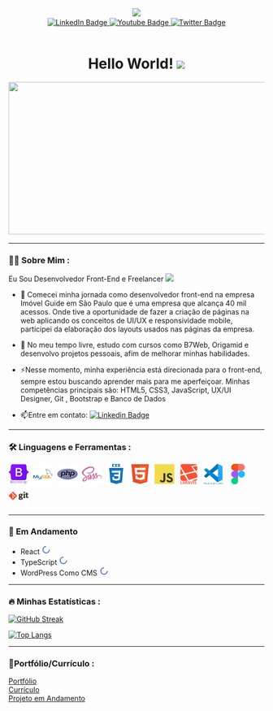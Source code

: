 <div id="header" align="center"> 
  <img src="https://media3.giphy.com/media/jdPMeyv9rn0hZHh8n9/giphy.gif" width="100"/>
 <div id="badges">
  <a href="https://www.linkedin.com/in/bernardo-costa-561b491b8/">
    <img src="https://img.shields.io/badge/LinkedIn-blue?style=for-the-badge&logo=linkedin&logoColor=white" alt="LinkedIn Badge" target="_blank"/>
  </a>
  <a href="mailto:bfvcc01@gmail.com">
    <img  src="https://img.shields.io/badge/Gmail-D14836?style=for-the-badge&logo=gmail&logoColor=white" target="_blank" alt="Youtube Badge"/>
  </a>
  <a href="https://api.whatsapp.com/send?phone=5521999276614&text=">
    <img src="https://img.shields.io/badge/WhatsApp-25D366?style=for-the-badge&logo=whatsapp&logoColor=white" target="_blank" alt="Twitter Badge"/>
  </a>
</div>
  <img src="https://komarev.com/ghpvc/?username=bernardocostaa&style=flat-square&color=blue" alt=""/>
 <h1>
  Hello World!
  <img src="https://media.giphy.com/media/hvRJCLFzcasrR4ia7z/giphy.gif" width="30px"/>
</h1>
</div>
<div align="center">
  <img src="https://media.giphy.com/media/dWesBcTLavkZuG35MI/giphy.gif" width="600" height="300"/>
</div>

---
### :woman_technologist: Sobre Mim :

Eu Sou Desenvolvedor Front-End e Freelancer <img src="https://media.giphy.com/media/WUlplcMpOCEmTGBtBW/giphy.gif" width="30">

- :telescope: Comecei minha jornada como desenvolvedor front-end na empresa Imóvel Guide em São Paulo que é uma empresa que alcança 40 mil acessos. Onde tive a oportunidade de fazer a criação de páginas na web aplicando os conceitos de UI/UX e responsividade mobile, participei da elaboração dos layouts usados nas páginas da empresa.

- :seedling: No meu tempo livre, estudo com cursos como B7Web, Origamid e desenvolvo projetos pessoais, afim de melhorar minhas habilidades.

- :zap:Nesse momento,  minha experiência está direcionada para o front-end, sempre estou buscando aprender mais para me aperfeiçoar. Minhas competências principais  são: HTML5, CSS3, JavaScript, UX/UI Designer, Git , Bootstrap e Banco de Dados

- :mailbox:Entre em contato: [![Linkedin Badge](https://img.shields.io/badge/-BernardoCosta-blue?style=flat&logo=Linkedin&logoColor=white)](https://www.linkedin.com/in/bernardo-costa-561b491b8/)

---

### :hammer_and_wrench: Linguagens e Ferramentas :
<div>
  <img src="https://github.com/devicons/devicon/blob/master/icons/bootstrap/bootstrap-original-wordmark.svg" title="Bootstrap" alt="Bootstrap" width="40" height="40"/>&nbsp;
  <img src="https://github.com/devicons/devicon/blob/master/icons/mysql/mysql-original-wordmark.svg" title="MySql" alt="MySql" width="40" height="40"/>&nbsp;
  <img src="https://github.com/devicons/devicon/blob/master/icons/php/php-original.svg" title="PHP" alt="PHP" width="40" height="40"/>&nbsp;
  <img src="https://github.com/devicons/devicon/blob/master/icons/sass/sass-original.svg" title="Sass" alt="Sass" width="40" height="40"/>&nbsp;
  <img src="https://github.com/devicons/devicon/blob/master/icons/css3/css3-plain-wordmark.svg"  title="CSS3" alt="CSS" width="40" height="40"/>&nbsp;
  <img src="https://github.com/devicons/devicon/blob/master/icons/html5/html5-original.svg" title="HTML5" alt="HTML" width="40" height="40"/>&nbsp;
  <img src="https://github.com/devicons/devicon/blob/master/icons/javascript/javascript-original.svg" title="JavaScript" alt="JavaScript" width="40" height="40"/>&nbsp;
  <img src="https://github.com/devicons/devicon/blob/master/icons/laravel/laravel-plain-wordmark.svg" title="Laravel" alt="Laravel" width="40" height="40"/>&nbsp;
   <img src="https://github.com/devicons/devicon/blob/master/icons/vscode/vscode-original-wordmark.svg" title="Laravel" alt="Laravel" width="40" height="40"/>&nbsp;
  <img src="https://github.com/devicons/devicon/blob/master/icons/figma/figma-original.svg" title="Git" **alt="Git" width="40" height="40"/>
  <img src="https://github.com/devicons/devicon/blob/master/icons/git/git-original-wordmark.svg" title="Git" **alt="Git" width="40" height="40"/>
</div>

---
### 🚧 Em Andamento 
- React <img src="https://github.com/bernardocostaa/bernardocostaa/blob/main/loading.gif" width="18">
- TypeScript <img src="https://github.com/bernardocostaa/bernardocostaa/blob/main/loading.gif" width="18">
- WordPress Como CMS <img src="https://github.com/bernardocostaa/bernardocostaa/blob/main/loading.gif" width="18">
---

### :fire: Minhas Estatísticas :

[![GitHub Streak](http://github-readme-streak-stats.herokuapp.com?user=bernardocostaa&theme=dark&locale=pt_BR)](https://git.io/streak-stats)

[![Top Langs](https://github-readme-stats.vercel.app/api/top-langs/?username=bernardocostaa&layout=compact&theme=vision-friendly-dark)](https://github.com/anuraghazra/github-readme-stats)

---

### 📑Portfólio/Currículo :

<a target="_blank" href="https://bcdesenvolvimento.com/">Portfólio</a>
<br>
<a href="https://github.com/bernardocostaa/bernardocostaa/blob/main/curriculo.pdf/">Currículo</a>
<br>
<a href="https://bernardocostaa.github.io/AutoCar/" target="_blank">Projeto em Andamento</a>


